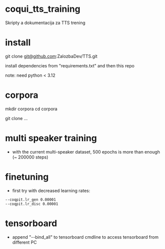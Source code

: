 # coqui_tts_training

Skripty a dokumentacija za TTS trening

# install

git clone git@github.com:ZalozbaDev/TTS.git

install dependencies from "requirements.txt" and then this repo

note: need python < 3.12

# corpora

mkdir corpora
cd corpora

git clone ...

# multi speaker training

- with the current multi-speaker dataset, 500 epochs is more than enough (~ 200000 steps)

# finetuning

- first try with decreased learning rates:

```code
--coqpit.lr_gen 0.00001
--coqpit.lr_disc 0.00001
```

# tensorboard

* append "--bind_all" to tensorboard cmdline to access tensorboard from different PC

